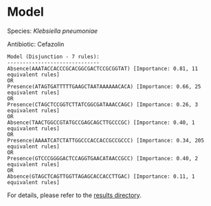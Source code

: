 
# Model

Species: *Klebsiella pneumoniae*

Antibiotic: Cefazolin

```
Model (Disjunction - 7 rules):
------------------------------
Absence(AAATACCACCCGCACGGCGACTCCGCGGTAT) [Importance: 0.81, 11 equivalent rules]
OR
Presence(ATAGTGATTTTTGAAGCTAATAAAAAACACA) [Importance: 0.66, 25 equivalent rules]
OR
Presence(CTAGCTCCGGTCTTATCGGCGATAAACCAGC) [Importance: 0.26, 3 equivalent rules]
OR
Absence(TAACTGGCCGTATGCCGAGCAGCTTGCCCGC) [Importance: 0.40, 1 equivalent rules]
OR
Presence(AAAATCATCTATTGGCCCACCACCGCCGCCC) [Importance: 0.34, 205 equivalent rules]
OR
Presence(GTCCCGGGGACTCCAGGTGAACATAACCGCC) [Importance: 0.40, 2 equivalent rules]
OR
Absence(GTAGCTCAGTTGGTTAGAGCACCACCTTGAC) [Importance: 0.11, 1 equivalent rules]

```

For details, please refer to the [results directory](../../../../../results/scm_b/klebsiella%20pneumoniae/cefazolin/repeat_5/).

